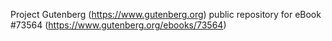 Project Gutenberg (https://www.gutenberg.org) public repository for
eBook #73564 (https://www.gutenberg.org/ebooks/73564)
